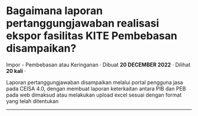 Bagaimana laporan pertanggungjawaban realisasi ekspor fasilitas KITE Pembebasan disampaikan?
============================================================================================

Impor - Pembebasan atau Keringanan · Dibuat **20 DECEMBER 2022** · Dilihat **20 kali** ·

Laporan pertanggungjawaban disampaikan melalui portal pengguna jasa pada CEISA 4.0, dengan membuat laporan keterkaitan antara PIB dan PEB pada web dimaksud atau melakukan upload excel sesuai dengan format yang telah ditentukan  

  
  
  

* * *